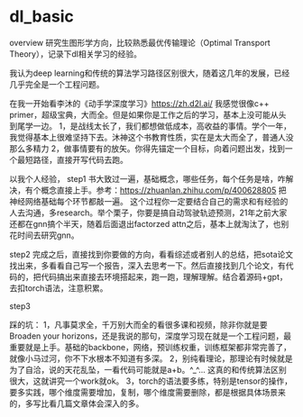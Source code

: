# dl_basic
overview
研究生图形学方向，比较熟悉最优传输理论（Optimal Transport Theory），记录下dl相关学习的经验。

我认为deep learning和传统的算法学习路径区别很大，随着这几年的发展，已经几乎完全是一个工程问题。

在我一开始看李沐的《动手学深度学习》https://zh.d2l.ai/ 我感觉很像c++ primer，超级宝典，大而全。但是如果你是工作之后的学习，基本上没可能从头到尾学一边。
1，是战线太长了，我们都想做低成本，高收益的事情。学个一年，我觉得基本上很难坚持下去。沐神这个书教育性质，实在是太大而全了，普通人没那么多精力
2，做事情要有的放矢。你得先锚定一个目标，向着问题出发，找到一个最短路径，直接开写代码去跑。

以我个人经验，
step1
书大致过一遍，基础概念，哪些任务，每个任务是啥，咋解决，有个概念直接上手。参考：https://zhuanlan.zhihu.com/p/400628805 把神经网络基础每个环节都敲一遍。
这个过程你一定要结合自己的需求和有经验的人去沟通，多research。举个栗子，你要是搞自动驾驶轨迹预测，21年之前大家还都在gnn搞个半天，随着后面退出factorzed attn之后，基本上就淘汰了，也别花时间去研究gnn。

step2
完成之后，直接找到你要做的方向，看看综述或者别人的总结，把sota论文找出来，多看看自己写一个报告，深入去思考一下。然后直接找到几个论文，有代码的，把代码搞出来直接去环境搭起来，跑一跑，理解理解。结合着源码+gpt，去扣torch语法，注意积累。

step3


踩的坑：
1，凡事莫求全，千万别大而全的看很多课和视频，除非你就是要Broaden your horizons，还是我说的那句，深度学习现在就是一个工程问题，最重要就是上手。基础的backbone，网络，预训练权重，训练框架都非常完善了，就像小马过河，你不下水根本不知道有多深。
2，别纯看理论，那理论有时候就是为了自洽，说的天花乱坠，一看代码可能就是a+b。^_^... 这真的和传统算法区别很大，这就讲究一个work就ok。
3，torch的语法要多练，特别是tensor的操作，要多实践，哪个维度需要增加，复制，哪个维度需要删除，都是根据具体场景来的，多写比看几篇文章体会深入的多。



